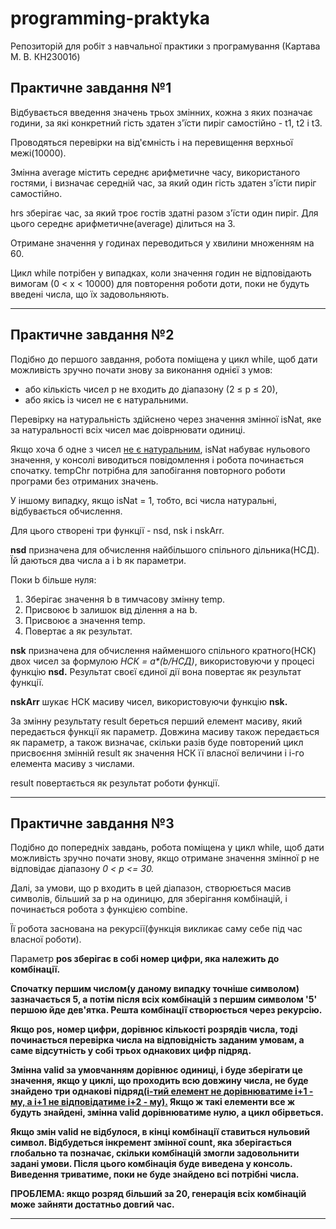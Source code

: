 # programming-praktyka
Репозиторій для робіт з навчальної практики з програмування (Картава М. В. КН23001б)

<h2><b>Практичне завдання №1</b></h2>

Відбувається введення значень трьох змінних, кожна з яких позначає години, за які конкретний гість здатен з'їсти пиріг самостійно - t1, t2 і t3.

Проводяться перевірки на від'ємність і на перевищення верхньої межі(10000).

Змінна average містить середнє арифметичне часу, використаного гостями, і визначає середній час, за який один гість здатен з'їсти пиріг самостійно.

hrs зберігає час, за який троє гостів здатні разом з'їсти один пиріг. Для цього середнє арифметичне(average) ділиться на 3.

Отримане значення у годинах переводиться у хвилини множенням на 60.

Цикл while потрібен у випадках, коли значення годин не відповідають вимогам (0 < x < 10000) для повторення роботи доти, поки не будуть введені числа, що їх задовольняють.

<hr>

<h2><b>Практичне завдання №2</b></h2>

Подібно до першого завдання, робота поміщена у цикл while, щоб дати можливість зручно почати знову за виконання однієї з умов:

<ul><li>або кількість чисел p не входить до діапазону (2 ≤ р ≤ 20),</li>
<li>або якісь із чисел не є натуральними.</li></ul>

Перевірку на натуральність здійснено через значення змінної isNat, яке за натуральності всіх чисел має доіврнювати одиниці. 

Якщо хоча б одне з чисел <u>не є натуральним</u>, isNat набуває нульового значення, у консолі виводиться повідомлення і робота починається спочатку. tempChr потрібна для запобігання повторного роботи програми без отриманих значень. 

У іншому випадку, якщо isNat = 1, тобто, всі числа натуральні, відбувається обчислення.

Для цього створені три функції - nsd, nsk і nskArr.

<b>nsd</b> призначена для обчислення найбільшого спільного дільника(НСД). Їй даються два числа a і b як параметри.

Поки b більше нуля:
<ol>
<li>Зберігає значення b в тимчасову змінну temp.</li>
<li>Присвоює b залишок від ділення a на b.</li>
<li>Присвоює a значення temp.</li>
<li>Повертає a як результат.</li>
</ol>

<b>nsk</b> призначена для обчислення найменшого спільного кратного(НСК) двох чисел за формулою <i>НСК = a*(b/НСД)</i>, використовуючи у процесі функцію <b>nsd.</b> Результат своєї єдиної дії вона повертає як результат функції.

<b>nskArr</b> шукає НСК масиву чисел, використовуючи функцію <b>nsk.</b> 

За змінну результату result береться перший елемент масиву, який передається функції як параметр. Довжина масиву також передається як параметр, а також визначає, скільки разів буде повторений цикл присвоєння змінній result як значення НСК її власної величини і i-го елемента масиву з числами. 

result повертається як результат роботи функції.

<hr>

<h2><b>Практичне завдання №3</b></h2>

Подібно до попередніх завдань, робота поміщена у цикл while, щоб дати можливість зручно почати знову, якщо отримане значення змінної p не відповідає діапазону <i>0 < p <= 30.</i>

Далі, за умови, що p входить в цей діапазон, створюється масив символів, більший за p на одиницю, для зберігання комбінацій, і починається робота з функцією combine.

Її робота заснована на рекурсії(функція викликає саму себе під час власної роботи). 

Параметр <b>pos<b> зберігає в собі номер цифри, яка належить до комбінації.

Спочатку першим числом(у даному випадку точніше символом) зазначається 5, а потім після всіх комбінацій з першим символом '5' першою йде дев'ятка. Решта комбінації створюється через рекурсію.

Якщо pos, номер цифри, дорівнює кількості розрядів числа, тоді починається перевірка числа на відповідність заданим умовам, а саме відсутність у собі трьох однакових цифр підряд.

Змінна <b>valid</b> за умовчанням дорівнює одиниці, і буде зберігати це значення, якщо у циклі, що проходить всю довжину числа, не буде знайдено три однакові підряд<u>(i-тий елемент не дорівнюватиме i+1 - му, а i+1 не відповідатиме i+2 - му).</u>
 Якщо ж такі елементи все ж будуть знайдені, змінна valid дорівнюватиме нулю, а цикл обірветься.

Якщо змін valid не відбулося, в кінці комбінації ставиться нульовий символ. Відбудеться інкремент змінної <b>count</b>, яка зберігається глобально та позначає, скільки комбінацій змогли задовольнити задані умови. Після цього комбінація буде виведена у консоль. Виведення триватиме, поки не буде знайдено всі потрібні числа.

ПРОБЛЕМА: якщо розряд більший за 20, генерація всіх комбінацій може зайняти достатньо довгий час. 

<hr>








